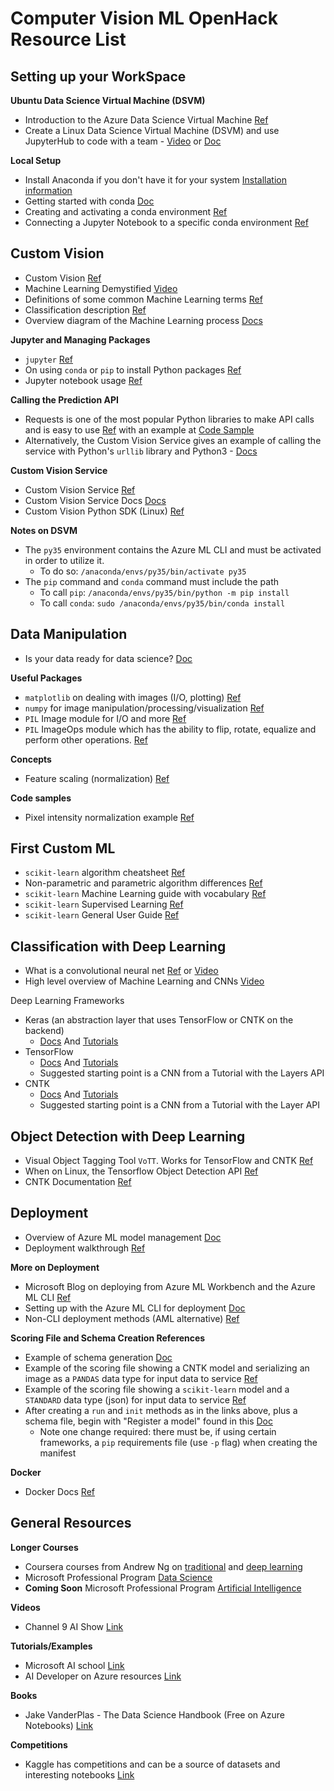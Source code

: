 # Computer Vision ML OpenHack Resource List

## Setting up your WorkSpace

**Ubuntu Data Science Virtual Machine (DSVM)**

* Introduction to the Azure Data Science Virtual Machine [Ref](https://docs.microsoft.com/en-us/azure/machine-learning/data-science-virtual-machine/overview)
* Create a Linux Data Science Virtual Machine (DSVM) and use JupyterHub to code with a team - [Video](https://www.youtube.com/watch?v=4b1G9pQC3KM) or [Doc](https://docs.microsoft.com/en-us/azure/machine-learning/data-science-virtual-machine/linux-dsvm-walkthrough#jupyterhub)

**Local Setup**

* Install Anaconda if you don't have it for your system [Installation information](https://docs.anaconda.com/anaconda/install/)
* Getting started with conda <a href="https://conda.io/docs/user-guide/getting-started.html" target="_blank">Doc</a>
* Creating and activating a conda environment <a href="https://conda.io/docs/user-guide/tasks/manage-environments.html" target="_blank">Ref</a>
* Connecting a Jupyter Notebook to a specific conda environment  <a href="http://ipython.readthedocs.io/en/stable/install/kernel_install.html#kernels-for-different-environments" target="_blank">Ref</a>

## Custom Vision

* Custom Vision [Ref](https://customvision.ai)
* Machine Learning Demystified <a href="https://youtu.be/k-K3g4FKS_c" target="_blank">Video</a>
* Definitions of some common Machine Learning terms <a href="https://docs.microsoft.com/en-us/azure/machine-learning/studio/what-is-machine-learning#key-machine-learning-terms-and-concepts" target="_blank">Ref</a>
* Classification description <a href="https://docs.microsoft.com/en-us/azure/machine-learning/studio/data-science-for-beginners-the-5-questions-data-science-answers#question-1-is-this-a-or-b-uses-classification-algorithms" target="_blank">Ref</a>
* Overview diagram of the Machine Learning process <a href="https://blogs.msdn.microsoft.com/continuous_learning/2014/11/15/end-to-end-predictive-model-in-azureml-using-linear-regression/" target="_blank">Docs</a>

**Jupyter and Managing Packages**

* `jupyter` <a href="https://jupyter.readthedocs.io/en/latest/running.html" target="_blank">Ref</a>
* On using `conda` or `pip` to install Python packages <a href="https://conda.io/docs/user-guide/tasks/manage-pkgs.html" target="_blank">Ref</a>
* Jupyter notebook usage <a href="http://jupyter-notebook.readthedocs.io/en/latest/examples/Notebook/Notebook%20Basics.html" target="_blank">Ref</a>

**Calling the Prediction API**

* Requests is one of the most popular Python libraries to make API calls and is easy to use <a href="http://docs.python-requests.org/en/master/" target="_blank">Ref</a> with an example at <a href="https://github.com/michhar/python-jupyter-notebooks/blob/master/cognitive_services/Computer_Vision_API.ipynb" target="_blank">Code Sample</a>
* Alternatively, the Custom Vision Service gives an example of calling the service with Python's `urllib` library and Python3 - <a href="https://southcentralus.dev.cognitive.microsoft.com/docs/services/57982f59b5964e36841e22dfbfe78fc1/operations/5a3044f608fa5e06b890f164" target="_blank">Docs</a>

**Custom Vision Service**

* Custom Vision Service <a href="https://customvision.ai" target="_blank">Ref</a>
* Custom Vision Service Docs <a href="https://docs.microsoft.com/en-us/azure/cognitive-services/custom-vision-service/home" target="_blank">Docs</a>
* Custom Vision Python SDK (Linux) <a href="https://docs.microsoft.com/en-us/azure/cognitive-services/custom-vision-service/python-tutorial" target="_blank">Ref</a>

**Notes on DSVM**

* The `py35` environment contains the Azure ML CLI and must be activated in order to utilize it.
    * To do so:  `/anaconda/envs/py35/bin/activate py35`
* The `pip` command and `conda` command must include the path
    * To call `pip`:  `/anaconda/envs/py35/bin/python -m pip install`
    * To call `conda`:  `sudo /anaconda/envs/py35/bin/conda install`

## Data Manipulation

* Is your data ready for data science? <a href="https://docs.microsoft.com/en-us/azure/machine-learning/studio/data-science-for-beginners-is-your-data-ready-for-data-science" target="_blank">Doc</a>

**Useful Packages**

* `matplotlib` on dealing with images (I/O, plotting) <a href="https://matplotlib.org/2.0.2/users/image_tutorial.html" target="_blank">Ref</a>
* `numpy` for image manipulation/processing/visualization <a href="http://www.scipy-lectures.org/advanced/image_processing/" target="_blank">Ref</a>
* `PIL` Image module for I/O and more <a href="http://pillow.readthedocs.io/en/4.2.x/reference/Image.html" target="_blank">Ref</a>
* `PIL` ImageOps module which has the ability to flip, rotate, equalize and perform other operations. <a href="http://pillow.readthedocs.io/en/4.2.x/reference/ImageOps.html" target="_blank">Ref</a>

**Concepts**

* Feature scaling (normalization) <a href="https://en.wikipedia.org/wiki/Feature_scaling" target="_blank">Ref</a>

**Code samples**

* Pixel intensity normalization example <a href="https://stackoverflow.com/questions/7422204/intensity-normalization-of-image-using-pythonpil-speed-issues" target="_blank">Ref</a>

## First Custom ML

* `scikit-learn` algorithm cheatsheet <a href="http://scikit-learn.org/stable/index.html" target="_blank">Ref</a>
* Non-parametric and parametric algorithm differences <a href="https://sebastianraschka.com/faq/docs/parametric_vs_nonparametric.html" target="_blank">Ref</a>
* `scikit-learn` Machine Learning guide with vocabulary <a href="http://scikit-learn.org/stable/tutorial/basic/tutorial.html#introduction" target="_blank">Ref</a>
* `scikit-learn` Supervised Learning <a href="http://scikit-learn.org/stable/tutorial/statistical_inference/supervised_learning.html" target="_blank">Ref</a>
* `scikit-learn` General User Guide <a href="http://scikit-learn.org/stable/user_guide.html" target="_blank">Ref</a>

## Classification with Deep Learning

* What is a convolutional neural net <a href="https://ujjwalkarn.me/2016/08/11/intuitive-explanation-convnets/" target="_blank">Ref</a> or <a href="https://www.youtube.com/watch?v=FmpDIaiMIeA" target="_blank">Video</a>
* High level overview of Machine Learning and CNNs <a href="https://youtu.be/k-K3g4FKS_c" target="_blank">Video</a>

Deep Learning Frameworks

* Keras (an abstraction layer that uses TensorFlow or CNTK on the backend)
    * <a href="https://keras.io/" target="_blank">Docs</a> And <a href="https://github.com/fchollet/keras-resources" target="_blank">Tutorials</a>
* TensorFlow
    * <a href="https://www.tensorflow.org/" target="_blank">Docs</a> And <a href="https://www.tensorflow.org/tutorials/" target="_blank">Tutorials</a>
    * Suggested starting point is a CNN from a Tutorial with the Layers API
* CNTK
    * <a href="https://www.microsoft.com/en-us/cognitive-toolkit/" target="_blank">Docs</a> And <a href="https://cntk.ai/pythondocs/tutorials.html" target="_blank">Tutorials</a>
    * Suggested starting point is a CNN from a Tutorial with the Layer API

## Object Detection with Deep Learning

* Visual Object Tagging Tool `VoTT`. Works for TensorFlow and CNTK <a href="https://github.com/Microsoft/VoTT" target="_blank">Ref</a>
* When on Linux, the Tensorflow Object Detection API <a href="https://github.com/tensorflow/models/tree/master/research/object_detection" target="_blank">Ref</a>
* CNTK Documentation <a href="https://www.microsoft.com/en-us/cognitive-toolkit/" target="_blank">Ref</a>

## Deployment

* Overview of Azure ML model management <a href="https://docs.microsoft.com/en-us/azure/machine-learning/preview/model-management-overview" target="_blank">Doc</a>
* Deployment walkthrough <a href="https://michhar.github.io/deploy-with-azureml-cli-boldly/" target="_blank">Ref</a>

**More on Deployment**

* Microsoft Blog on deploying from Azure ML Workbench and the Azure ML CLI <a href="https://blogs.technet.microsoft.com/machinelearning/2017/09/25/deploying-machine-learning-models-using-azure-machine-learning/" target="_blank">Ref</a>
* Setting up with the Azure ML CLI for deployment 
<a href="https://docs.microsoft.com/en-us/azure/machine-learning/preview/deployment-setup-configuration" target="_blank">Doc</a>
* Non-CLI deployment methods (AML alternative) <a href="https://github.com/Azure/ACS-Deployment-Tutorial" target="_blank">Ref</a>

**Scoring File and Schema Creation References**

* Example of schema generation <a href="https://docs.microsoft.com/en-us/azure/machine-learning/preview/model-management-service-deploy#2-create-a-schemajson-file" target="_blank">Doc</a>
* Example of the scoring file showing a CNTK model and serializing an image as a `PANDAS` data type for input data to service <a href="https://github.com/Azure/MachineLearningSamples-ImageClassificationUsingCntk/blob/master/scripts/deploymain.py" target="_blank">Ref</a>
* Example of the scoring file showing a `scikit-learn` model and a `STANDARD` data type (json) for input data to service <a href="https://github.com/Azure/Machine-Learning-Operationalization/blob/master/samples/python/code/newsgroup/score.py" target="_blank">Ref</a>
* After creating a `run` and `init` methods as in the links above, plus a schema file, begin with "Register a model" found in this <a href="https://docs.microsoft.com/en-us/azure/machine-learning/preview/model-management-service-deploy#4-register-a-model">Doc</a>
  * Note one change required:  there must be, if using certain frameworks, a `pip` requirements file (use `-p` flag) when creating the manifest

**Docker**

* Docker Docs <a href="https://docs.docker.com/get-started/" target="_blank">Ref</a>

## General Resources

**Longer Courses**

* Coursera courses from Andrew Ng on [traditional](https://www.coursera.org/learn/machine-learning) and [deep learning](https://www.coursera.org/specializations/deep-learning)
* Microsoft Professional Program [Data Science](https://academy.microsoft.com/en-us/professional-program/tracks/data-science/)
* **Coming Soon** Microsoft Professional Program [Artificial Intelligence](https://academy.microsoft.com/en-us/professional-program/tracks/artificial-intelligence/)

**Videos**

* Channel 9 AI Show [Link](https://channel9.msdn.com/Shows/AI-Show)

**Tutorials/Examples**

* Microsoft AI school [Link](https://aischool.microsoft.com/learning-paths)
* AI Developer on Azure resources [Link](https://learnanalytics.microsoft.com/learningpaths/developing-advanced-ai-applications)

**Books**

* Jake VanderPlas - The Data Science Handbook (Free on Azure Notebooks) [Link](https://notebooks.azure.com/jakevdp/libraries/pythondatasciencehandbook)

**Competitions**

* Kaggle has competitions and can be a source of datasets and interesting notebooks [Link](https://www.kaggle.com/)
